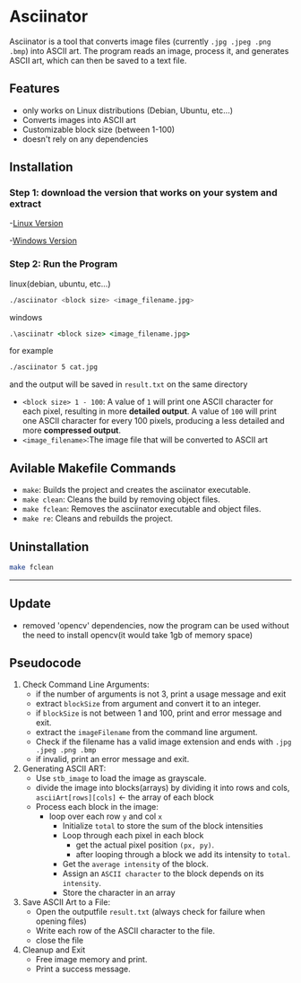 # Asciinator

Asciinator is a tool that converts image files (currently `.jpg .jpeg .png .bmp`) into ASCII art. The program reads an image, process it, and generates ASCII art, which can then be saved to a text file.

## Features
- only works on Linux distributions (Debian, Ubuntu, etc...)
- Converts images into ASCII art
- Customizable block size (between 1-100)
- doesn't rely on any dependencies

## Installation

### Step 1: download the version that works on your system and extract
-[Linux Version](https://github.com/Torutu/asciinator/releases/download/v0.1/linux_asciinator.tar.gz)

-[Windows Version](https://github.com/Torutu/asciinator/releases/download/v0.1/win_asciinator.tar.gz)
### Step 2: Run the Program
linux(debian, ubuntu, etc...)
```bash
./asciinator <block size> <image_filename.jpg>
```
windows
```cmd
.\asciinatr <block size> <image_filename.jpg>
```
for example
```bash
./asciinator 5 cat.jpg
```
and the output will be saved in `result.txt` on the same directory

- `<block size> 1 - 100`:  A value of `1` will print one ASCII character for each pixel, resulting in more **detailed output**. A value of `100` will print one ASCII character for every 100 pixels, producing a less detailed and more **compressed output**.
- `<image_filename>`:The image file that will be converted to ASCII art
## Avilable Makefile Commands
- `make`: Builds the project and creates the asciinator executable.
- `make clean`: Cleans the build by removing object files.
- `make fclean`: Removes the asciinator executable and object files.
- `make re`: Cleans and rebuilds the project.
## Uninstallation
```bash
make fclean
```
---
## Update
- removed 'opencv' dependencies, now the program can be used without the need to install opencv(it would take 1gb of memory space)

## Pseudocode

1. Check Command Line Arguments:
   * if the number of arguments is not 3, print a usage message and exit
   * extract `blockSize` from argument and convert it to an integer.
   * if `blockSize` is not between 1 and 100, print and error message and exit.
   * extract the `imageFilename` from the command line argument.
   * Check if the filename has a valid image extension and ends with `.jpg .jpeg .png .bmp`
   * if invalid, print an error message and exit.
3. Generating ASCII ART:
   * Use `stb_image` to load the image as grayscale.
   * divide the image into blocks(arrays) by dividing it into rows and cols, `asciiArt[rows][cols]` <- the array of each block
   * Process each block in the image:
     * loop over each row `y` and col `x`
       * Initialize `total` to store the sum of the block intensities
       * Loop through each pixel in each block
         * get the actual pixel position `(px, py)`.
         * after looping through a block we add its intensity to `total`.
       * Get the `average intensity` of the block.
       * Assign an `ASCII character` to the block depends on its `intensity`.
       * Store the character in an array
4. Save ASCII Art to a File:
   * Open the outputfile `result.txt` (always check for failure when opening files)
   * Write each row of the ASCII character to the file.
   * close the file
5. Cleanup and Exit
   * Free image memory and print.
   * Print a success message.
